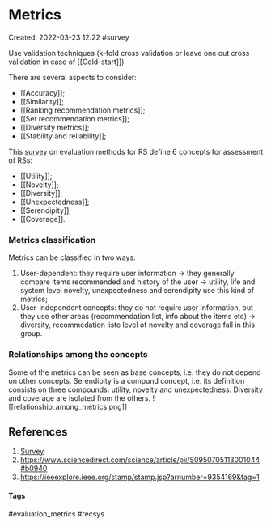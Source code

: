 # Metrics
Created: 2022-03-23 12:22
#survey

Use validation techniques (k-fold cross validation or leave one out cross validation in case of [[Cold-start]])

There are several aspects to consider:
- [[Accuracy]];
- [[Similarity]];
- [[Ranking recommendation metrics]];
- [[Set recommendation metrics]];
- [[Diversity metrics]];
- [[Stability and reliability]];

This [survey](https://link.springer.com/content/pdf/10.1007/s13042-017-0762-9.pdf) on evaluation methods for RS define 6 concepts for assessment of RSs:
- [[Utility]];
- [[Novelty]];
- [[Diversity]];
- [[Unexpectedness]];
- [[Serendipity]];
- [[Coverage]].

### Metrics classification
Metrics can be classified in two ways:
1. User-dependent: they require user information -> they generally compare items recommended and history of the user -> utility, life and system level novelty, unexpectedness and serendipity use this kind of metrics;
2. User-independent concepts: they do not require user information, but they use other areas (recommendation list, info about the items etc) -> diversity, recommedation liste level of novelty and coverage fall in this group.

### Relationships among the concepts
Some of the metrics can be seen as base concepts, i.e. they do not depend on other concepts. Serendipity is a compund concept, i.e. its definition consists on three compounds: utility, novelty and unexpectedness. Diversity and coverage are isolated from the others.
![[relationship_among_metrics.png]]


## References
1. [Survey](https://link.springer.com/content/pdf/10.1007/s13042-017-0762-9.pdf)
2. https://www.sciencedirect.com/science/article/pii/S0950705113001044#b0940
3. https://ieeexplore.ieee.org/stamp/stamp.jsp?arnumber=9354169&tag=1


#### Tags
#evaluation_metrics #recsys 
